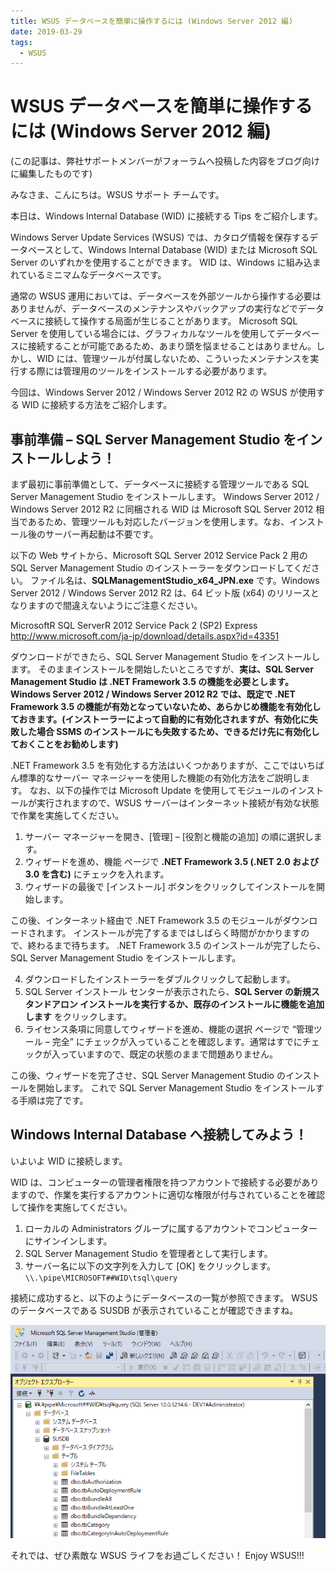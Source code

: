 ```yaml
---
title: WSUS データベースを簡単に操作するには (Windows Server 2012 編)
date: 2019-03-29
tags:
  - WSUS
---
```

# WSUS データベースを簡単に操作するには (Windows Server 2012 編)
(この記事は、弊社サポートメンバーがフォーラムへ投稿した内容をブログ向けに編集したものです)

みなさま、こんにちは。WSUS サポート チームです。

本日は、Windows Internal Database (WID) に接続する Tips をご紹介します。

Windows Server Update Services (WSUS) では、カタログ情報を保存するデータベースとして、Windows Internal Database (WID) または Microsoft SQL Server のいずれかを使用することができます。
WID は、Windows に組み込まれているミニマムなデータベースです。

通常の WSUS 運用においては、データベースを外部ツールから操作する必要はありませんが、データベースのメンテナンスやバックアップの実行などでデータベースに接続して操作する局面が生じることがあります。
Microsoft SQL Server を使用している場合には、グラフィカルなツールを使用してデータベースに接続することが可能であるため、あまり頭を悩ませることはありません。しかし、WID には、管理ツールが付属しないため、こういったメンテナンスを実行する際には管理用のツールをインストールする必要があります。

今回は、Windows Server 2012 / Windows Server 2012 R2 の WSUS が使用する WID に接続する方法をご紹介します。

## 事前準備 – SQL Server Management Studio をインストールしよう！
まず最初に事前準備として、データベースに接続する管理ツールである SQL Server Management Studio をインストールします。
Windows Server 2012 / Windows Server 2012 R2 に同梱される WID は Microsoft SQL Server 2012 相当であるため、管理ツールも対応したバージョンを使用します。なお、インストール後のサーバー再起動は不要です。

以下の Web サイトから、Microsoft SQL Server 2012 Service Pack 2 用の SQL Server Management Studio のインストーラーをダウンロードしてください。
ファイル名は、**SQLManagementStudio_x64_JPN.exe** です。Windows Server 2012 / Windows Server 2012 R2 は、64 ビット版 (x64) のリリースとなりますので間違えないようにご注意ください。

MicrosoftR SQL ServerR 2012 Service Pack 2 (SP2) Express  
http://www.microsoft.com/ja-jp/download/details.aspx?id=43351

ダウンロードができたら、SQL Server Management Studio をインストールします。
そのままインストールを開始したいところですが、**実は、SQL Server Management Studio は .NET Framework 3.5 の機能を必要とします。Windows Server 2012 / Windows Server 2012 R2 では、既定で .NET Framework 3.5 の機能が有効となっていないため、あらかじめ機能を有効化しておきます。(インストーラーによって自動的に有効化されますが、有効化に失敗した場合 SSMS のインストールにも失敗するため、できるだけ先に有効化しておくことをお勧めします)**

.NET Framework 3.5 を有効化する方法はいくつかありますが、ここではいちばん標準的なサーバー マネージャーを使用した機能の有効化方法をご説明します。
なお、以下の操作では Microsoft Update を使用してモジュールのインストールが実行されますので、WSUS サーバーはインターネット接続が有効な状態で作業を実施してください。

1. サーバー マネージャーを開き、[管理] – [役割と機能の追加] の順に選択します。
2. ウィザードを進め、機能 ページで **.NET Framework 3.5 (.NET 2.0 および 3.0 を含む)** にチェックを入れます。
3. ウィザードの最後で [インストール] ボタンをクリックしてインストールを開始します。

この後、インターネット経由で .NET Framework 3.5 のモジュールがダウンロードされます。
インストールが完了するまではしばらく時間がかかりますので、終わるまで待ちます。
.NET Framework 3.5 のインストールが完了したら、SQL Server Management Studio をインストールします。

4. ダウンロードしたインストーラーをダブルクリックして起動します。
5. SQL Server インストール センターが表示されたら、**SQL Server の新規スタンドアロン インストールを実行するか、既存のインストールに機能を追加します** をクリックします。
6. ライセンス条項に同意してウィザードを進め、機能の選択 ページで “管理ツール – 完全” にチェックが入っていることを確認します。通常はすでにチェックが入っていますので、既定の状態のままで問題ありません。

この後、ウィザードを完了させ、SQL Server Management Studio のインストールを開始します。
これで SQL Server Management Studio をインストールする手順は完了です。

## Windows Internal Database へ接続してみよう！
いよいよ WID に接続します。

WID は、コンピューターの管理者権限を持つアカウントで接続する必要がありますので、作業を実行するアカウントに適切な権限が付与されていることを確認して操作を実施してください。

1. ローカルの Administrators グループに属するアカウントでコンピューターにサインインします。
2. SQL Server Management Studio を管理者として実行します。
3. サーバー名に以下の文字列を入力して [OK] をクリックします。  
 `\\.\pipe\MICROSOFT##WID\tsql\query`

接続に成功すると、以下のようにデータベースの一覧が参照できます。
WSUS のデータベースである SUSDB が表示されていることが確認できますね。

![SSMS画面](2019-03-29_01/2019-03-29_01_1.png)

それでは、ぜひ素敵な WSUS ライフをお過ごしください！
Enjoy WSUS!!!
